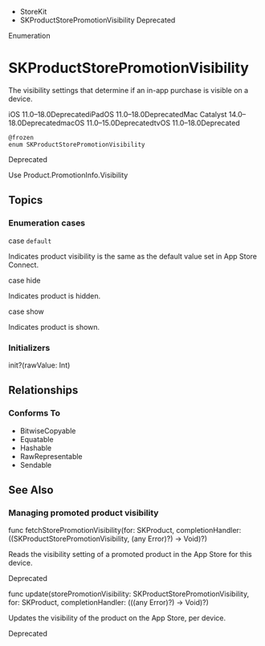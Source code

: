 

- StoreKit
-  SKProductStorePromotionVisibility Deprecated

Enumeration

# SKProductStorePromotionVisibility

The visibility settings that determine if an in-app purchase is visible on a device.

iOS 11.0–18.0DeprecatediPadOS 11.0–18.0DeprecatedMac Catalyst 14.0–18.0DeprecatedmacOS 11.0–15.0DeprecatedtvOS 11.0–18.0Deprecated

``` source
@frozen
enum SKProductStorePromotionVisibility
```

Deprecated

Use Product.PromotionInfo.Visibility

## Topics

### Enumeration cases

case `default`

Indicates product visibility is the same as the default value set in App Store Connect.

case hide

Indicates product is hidden.

case show

Indicates product is shown.

### Initializers

init?(rawValue: Int)

## Relationships

### Conforms To

- BitwiseCopyable
- Equatable
- Hashable
- RawRepresentable
- Sendable

## See Also

### Managing promoted product visibility

func fetchStorePromotionVisibility(for: SKProduct, completionHandler: ((SKProductStorePromotionVisibility, (any Error)?) -> Void)?)

Reads the visibility setting of a promoted product in the App Store for this device.

Deprecated

func update(storePromotionVisibility: SKProductStorePromotionVisibility, for: SKProduct, completionHandler: (((any Error)?) -> Void)?)

Updates the visibility of the product on the App Store, per device.

Deprecated

